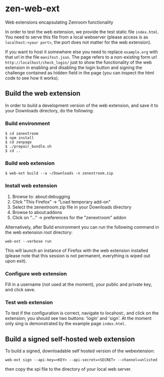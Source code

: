 # zen-web-ext
Web extensions encapsulating Zenroom functionality

In order to test the web extension, we provide the test static file `index.html`. You need to serve this file from a local webserver (please access is as `localhost:<your port>`, the port does not matter for the web extension).

If you want to host it somewhere else you need to replace `example.org` with that url in the file `manifest.json`.
The page refers to a non-existing form url `http://localhost/check_login/` just to show the functionality of the web extension in enabling and disabling the login button and signing the challenge contained as hidden field in the page (you can inspect the html code to see how it works).

## Build the web extension

In order to build a development version of the web extension, and save it to your Downloads directory, do the following:

### Build environment

```
$ cd zenextroom
$ npm install
$ cd zenpage
$ ./prepair_bundle.sh
$ cd ..
```
### Build web extension

```
$ web-ext build --a ~/Downloads -n zenextroom.zip 
```
### Install web extension

1. Browse to: about:debugging
2. Click "This Firefox" -> "Load temporary add-on"
3. Select the zenextroom.zip file in your Downloads directory
4. Browse to about:addons
5. Click on "..." -> preferences for the "zenextroom" addon

Alternatively, after Build environment you can run the following command in the web extension root directory:
```
web-ext --verbose run
```
This will launch an instance of Firefox with the web extension installed (please note that this session is not permanent, everything is wiped out upon exit).

### Configure web extension
Fill in a username (not used at the moment), your public and private key, and click save.

### Test web extension
To test if the configuration is correct, navigate to locahost:<your port>, and click on the extension; you should see two buttons: 'login' and 'sign'. At the moment only sing is demonstrated by the example page `index.html`.

## Build a signed self-hosted web extension
To build a signed, downloadable self hosted version of the webextension:

`web-ext sign --api-key=<KEY> --api-secret=<SECRET> --channel=unlisted`

then copy the xpi file to the directory of your local web server.
